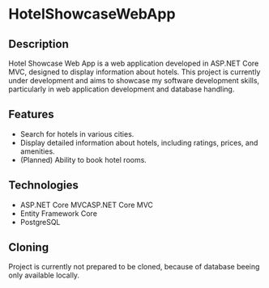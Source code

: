 # HotelShowcaseWebApp

## Description
Hotel Showcase Web App is a web application developed in ASP.NET Core MVC, designed to display information about hotels. This project is currently under development and aims to showcase my software development skills, particularly in web application development and database handling.

## Features
<ul>
  <li>Search for hotels in various cities.</li>
  <li>Display detailed information about hotels, including ratings, prices, and amenities.</li>
  <li>(Planned) Ability to book hotel rooms.</li>
</ul>

## Technologies
<ul>
  <li>ASP.NET Core MVCASP.NET Core MVC</li>
  <li>Entity Framework Core</li>
  <li>PostgreSQL</li>
</ul>

## Cloning 
Project is currently not prepared to be cloned, because of database beeing only available locally.

